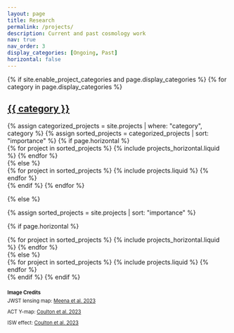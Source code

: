 ```yaml
---
layout: page
title: Research
permalink: /projects/
description: Current and past cosmology work
nav: true
nav_order: 3
display_categories: [Ongoing, Past]
horizontal: false
---
```


<!-- pages/projects.md -->
<div class="projects">
{% if site.enable_project_categories and page.display_categories %}
  <!-- Display categorized projects -->
  {% for category in page.display_categories %}
  <a id="{{ category }}" href=".#{{ category }}">
    <h2 class="category">{{ category }}</h2>
  </a>
  {% assign categorized_projects = site.projects | where: "category", category %}
  {% assign sorted_projects = categorized_projects | sort: "importance" %}
  <!-- Generate cards for each project -->
  {% if page.horizontal %}
  <div class="container">
    <div class="row row-cols-1 row-cols-md-2">
    {% for project in sorted_projects %}
      {% include projects_horizontal.liquid %}
    {% endfor %}
    </div>
  </div>
  {% else %}
  <div class="row row-cols-1 row-cols-md-3">
    {% for project in sorted_projects %}
      {% include projects.liquid %}
    {% endfor %}
  </div>
  {% endif %}
  {% endfor %}

{% else %}

<!-- Display projects without categories -->

{% assign sorted_projects = site.projects | sort: "importance" %}

  <!-- Generate cards for each project -->

{% if page.horizontal %}

  <div class="container">
    <div class="row row-cols-1 row-cols-md-2">
    {% for project in sorted_projects %}
      {% include projects_horizontal.liquid %}
    {% endfor %}
    </div>
  </div>
  {% else %}
  <div class="row row-cols-1 row-cols-md-3">
    {% for project in sorted_projects %}
      {% include projects.liquid %}
    {% endfor %}
  </div>
  {% endif %}
{% endif %}
</div>

<!-- Image Credits Section -->
<div class="image-credits" style="margin-top: 20px;">
  <h4 style="font-size: 0.8em; margin-bottom: 5px;">Image Credits</h4>
  <p style="font-size: 0.8em; margin-top: 5px;">JWST lensing map: <a href="https://ui.adsabs.harvard.edu/abs/2023ApJ...944L...6M/abstract">Meena et al. 2023</a></p>
  <p style="font-size: 0.8em; margin-top: 5px;">ACT Y-map: <a href="https://inspirehep.net/literature/2674592">Coulton et al. 2023</a></p>
  <p style="font-size: 0.8em; margin-top: 5px;">ISW effect: <a href="https://briankoberlein.com/blog/stoking-the-fire">Coulton et al. 2023</a></p>
</div>


